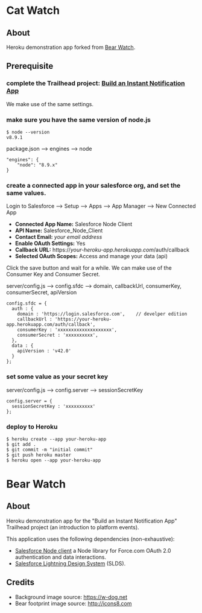 # Cat Watch

## About
Heroku demonstration app forked from [Bear Watch](https://github.com/pozil/bear-watch).

## Prerequisite
### complete the Trailhead project: [Build an Instant Notification App](https://trailhead.salesforce.com/en/projects/workshop-platform-events)
We make use of the same settings.

### make sure you have the same version of node.js
    $ node --version
    v8.9.1

package.json --> engines --> node

    "engines": {
        "node": "8.9.x"
    }

### create a connected app in your salesforce org, and set the same values.
Login to Salesforce --> Setup --> Apps --> App Manager --> New Connected App
- **Connected App Name:** Salesforce Node Client
- **API Name:** Salesforce_Node_Client
- **Contact Email:** *your email address*
- **Enable OAuth Settings:** Yes
- **Callback URL:** https://*your-heroku-app.herokuapp.com*/auth/callback
- **Selected OAuth Scopes:** Access and manage your data (api)

Click the save button and wait for a while.
We can make use of the Consumer Key and Consumer Secret.

server/config.js --> config.sfdc --> domain, callbackUrl, consumerKey, consumerSecret, apiVersion

    config.sfdc = {
      auth : {
        domain : 'https://login.salesforce.com',    // develper edition
        callbackUrl : 'https://your-heroku-app.herokuapp.com/auth/callback',
        consumerKey : 'xxxxxxxxxxxxxxxxxxxx',
        consumerSecret : 'xxxxxxxxxx',
      },
      data : {
        apiVersion : 'v42.0'
      }
    };

### set some value as your secret key
server/config.js --> config.server --> sessionSecretKey

    config.server = {
      sessionSecretKey : 'xxxxxxxxxx'
    };

### deploy to Heroku
    $ heroku create --app your-heroku-app
    $ git add .
    $ git commit -m "initial commit"
    $ git push heroku master
    $ heroku open --app your-heroku-app

# Bear Watch

## About
Heroku demonstration app for the "Build an Instant Notification App" Trailhead project (an introduction to platform events).

This application uses the following dependencies (non-exhaustive):
- [Salesforce Node client](https://github.com/pozil/salesforce-node-client) a Node library for Force.com OAuth 2.0 authentication and data interactions.
- [Salesforce Lightning Design System](https://www.lightningdesignsystem.com) (SLDS).

## Credits
- Background image source: https://w-dog.net
- Bear footprint image source: http://icons8.com
